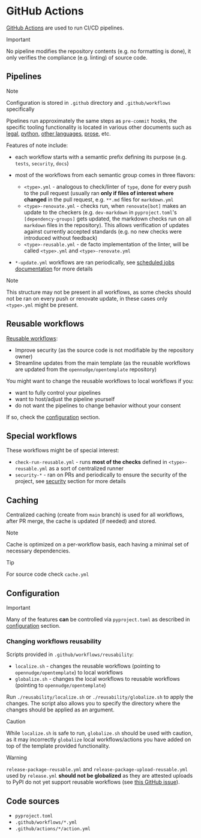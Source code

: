 <!--
SPDX-FileCopyrightText: © 2025 open-nudge <https://github.com/open-nudge>
SPDX-FileContributor: szymonmaszke <github@maszke.co>

SPDX-License-Identifier: Apache-2.0
-->

# GitHub Actions

[GitHub Actions](https://github.com/features/actions) are used to run
CI/CD pipelines.

> [!IMPORTANT]
> No pipeline modifies the repository contents (e.g. no formatting is done),
> it only verifies the compliance (e.g. linting) of source code.

## Pipelines

> [!NOTE]
> Configuration is stored in `.github` directory and `.github/workflows` specifically

Pipelines run approximately the same steps as `pre-commit` hooks, the specific
tooling functionality is located in various other documents such as
[legal](/docs/template/details/legal.md),
[python](/docs/template/details/python.md),
[other languages](/docs/template/details/other-languages.md),
[prose](/docs/template/details/prose.md), etc.

Features of note include:

- each workflow starts with a semantic prefix defining its purpose
    (e.g. `tests`, `security`, `docs`)

- most of the workflows from each semantic group comes in three flavors:

    - `<type>.yml` - analogous to check/linter of `type`, done for every push to
        the pull request (usually ran __only if files of interest where changed__
        in the pull request, e.g. `**.md` files for `markdown.yml`
    - `<type>-renovate.yml` - checks run, when `renovate[bot]` makes an update
        to the checkers (e.g. `dev-markdown` in `pyproject.toml`'s `[dependency-groups]`
        gets updated, the markdown checks run on all `markdown` files in the repository).
        This allows verification of updates against currently accepted
        standards (e.g. no new checks were introduced without feedback)
    - `<type>-reusable.yml` - de facto implementation of the linter,
        will be called `<type>.yml` and `<type>-renovate.yml`

- `*-update.yml` workflows are ran periodically, see
    [scheduled jobs documentation](/docs/template/details/scheduled-jobs.md)
    for more details

> [!NOTE]
> This structure may not be present in all workflows, as some checks
> should not be ran on every push or renovate update, in these cases only
> `<type>.yml` might be present.

## Reusable workflows

[Reusable workflows](https://docs.github.com/en/actions/sharing-automations/reusing-workflows):

- Improve security (as the source code is not modifiable
    by the repository owner)
- Streamline updates from the main template (as the reusable
    workflows are updated from the `opennudge/opentemplate` repository)

You might want to change the reusable workflows to local workflows
if you:

- want to fully control your pipelines
- want to host/adjust the pipeline yourself
- do not want the pipelines to change behavior without your consent

If so, check the [configuration](#configuration) section.

## Special workflows

These workflows might be of special interest:

- `check-run-reusable.yml` - runs __most of the checks__
    defined in `<type>-reusable.yml` as a sort of centralized runner
- `security-*` - ran on PRs and periodically to ensure the security
    of the project, see [security](/docs/template/details/security.md)
    section for more details

## Caching

Centralized caching (create from `main` branch) is used for all workflows,
after PR merge, the cache is updated (if needed) and stored.

> [!NOTE]
> Cache is optimized on a per-workflow basis, each
> having a minimal set of necessary dependencies.

> [!TIP]
> For source code check `cache.yml`

## Configuration

> [!IMPORTANT]
> Many of the features __can__ be controlled via `pyproject.toml` as described
> in [configuration](#configuration) section.

### Changing workflows reusability

Scripts provided in `.github/workflows/reusability`:

- `localize.sh` - changes the reusable workflows
    (pointing to `opennudge/opentemplate`) to local workflows
- `globalize.sh` - changes the local workflows to reusable workflows
    (pointing to `opennudge/opentemplate`)

Run `./reusability/localize.sh` or `./reusability/globalize.sh` to
apply the changes. The script also allows you to specify the directory
where the changes should be applied as an argument.

> [!CAUTION]
> While `localize.sh` is safe to run, `globalize.sh` should be used with
> caution, as it may incorrectly `globalize` local workflows/actions you have
> added on top of the template provided functionality.

> [!WARNING]
> `release-package-reusable.yml` and `release-package-upload-reusable.yml`
> used by `release.yml` __should not be globalized__ as they are
> attested uploads to PyPI do not yet support reusable workflows
> (see [this GitHub issue](https://github.com/pypi/warehouse/issues/11096)).

## Code sources

- `pyproject.toml`
- `.github/workflows/*.yml`
- `.github/actions/*/action.yml`
